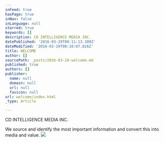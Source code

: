 ```yaml
---
inFeed: true
hasPage: true
inNav: false
inLanguage: null
starred: true
keywords: []
description: CD INTELLIGENCE MEDIA INC.
datePublished: '2016-03-29T00:11:13.389Z'
dateModified: '2016-03-29T00:10:07.826Z'
title: WELCOME
author: []
sourcePath: _posts/2016-03-28-welcome.md
published: true
authors: []
publisher:
  name: null
  domain: null
  url: null
  favicon: null
url: welcome/index.html
_type: Article

---
```

CD INTELLIGENCE MEDIA INC.

We source and identify the most important information and convert this into media and value.
![](https://the-grid-user-content.s3-us-west-2.amazonaws.com/68825dfe-8b95-4cde-8504-547a1176f219.gif)